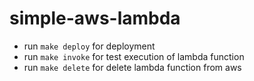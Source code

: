 # simple-aws-lambda

* run `make deploy` for deployment
* run `make invoke` for test execution of lambda function
* run `make delete` for delete lambda function from aws